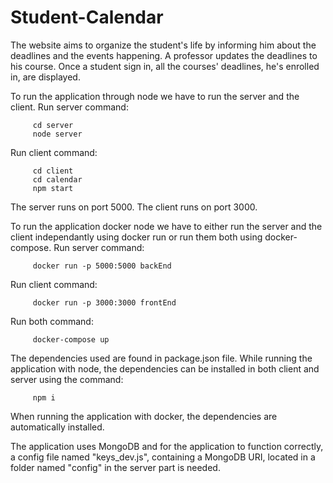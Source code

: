 # Student-Calendar
The website aims to organize the student's life by informing him about the deadlines and the events happening.
A professor updates the deadlines to his course.
Once a student sign in, all the courses' deadlines, he's enrolled in, are displayed.

To run the application through node we have to run the server and the client.
Run server command:

         cd server
         node server
   
Run client command:

         cd client
         cd calendar
         npm start
   
The server runs on port 5000.
The client runs on port 3000.

To run the application docker node we have to either run the server and the client independantly using docker run or run them both using docker-compose.
Run server command:

         docker run -p 5000:5000 backEnd
         
Run client command:

         docker run -p 3000:3000 frontEnd

Run both command:

         docker-compose up
         
The dependencies used are found in package.json file.
While running the application with node, the dependencies can be installed in both client and server using the command:

         npm i
         
When running the application with docker, the dependencies are automatically installed.

The application uses MongoDB and for the application to function correctly, a config file named "keys_dev.js", containing a MongoDB URI, located in a folder named "config" in the server part is needed.
